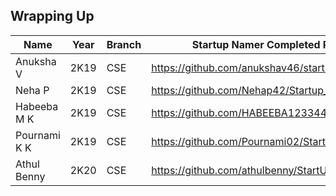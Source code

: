 
## Wrapping Up

| Name         | Year | Branch | Startup Namer Completed Project                  | Video | Badge |
---------------|------|--------|--------------------------------------------------|-------|-------|
| Anuksha V    | 2K19 | CSE    | https://github.com/anukshav46/startup_namer      | [Video](https://user-images.githubusercontent.com/49060283/116450602-1e6e8200-a879-11eb-8631-7c178e6c3133.mp4)| YES    |
| Neha P       | 2K19 | CSE    |  https://github.com/Nehap42/Startup_Namer        | [Video](https://user-images.githubusercontent.com/49060283/116451542-3d214880-a87a-11eb-809e-a5e14135fbd0.mp4)| YES    |
| Habeeba M K  | 2K19 | CSE    |  https://github.com/HABEEBA123344/startup_namer  | [Video](https://user-images.githubusercontent.com/49060283/116451896-b3be4600-a87a-11eb-94ea-43268a3a4d79.mp4)| YES    |
| Pournami K K | 2K19 | CSE    |  https://github.com/Pournami02/StartupNamer      | [Video](https://user-images.githubusercontent.com/49060283/116452255-24fdf900-a87b-11eb-927c-b82455074967.mp4)| YES    |
| Athul Benny  | 2K20 | CSE    |  https://github.com/athulbenny/StartUpNamer      | [Video]()|    |
